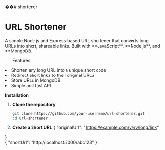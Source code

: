 ��#   s h o r t e n e r 
 
  <h1>URL Shortener</h1>

<p>A simple Node.js and Express-based URL shortener that converts long URLs into short, shareable links.  
Built with **JavaScript**, **Node.js**, and **MongoDB.</p>

<ul>Features</ul>
<li>Shorten any long URL into a unique short code</li> 
<li>Redirect short links to their original URLs</li> 
<li>Store URLs in MongoDB</li> 
<li>Simple and fast API</li> 

**Installation**

1. **Clone the repository**
   ```bash
   git clone https://github.com/your-username/url-shortener.git
   cd url-shortener
2. **Create a Short URL**
   {
  "originalUrl": "https://example.com/very/long/link"

}    
{
  "shortUrl": "http://localhost:5000/abc123"
}
